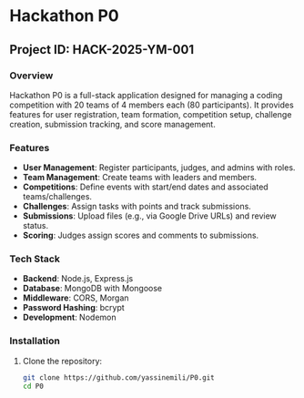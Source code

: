 # Hackathon P0

## Project ID: HACK-2025-YM-001

### Overview
Hackathon P0 is a full-stack application designed for managing a coding competition with 20 teams of 4 members each (80 participants). It provides features for user registration, team formation, competition setup, challenge creation, submission tracking, and score management.

### Features
- **User Management**: Register participants, judges, and admins with roles.
- **Team Management**: Create teams with leaders and members.
- **Competitions**: Define events with start/end dates and associated teams/challenges.
- **Challenges**: Assign tasks with points and track submissions.
- **Submissions**: Upload files (e.g., via Google Drive URLs) and review status.
- **Scoring**: Judges assign scores and comments to submissions.

### Tech Stack
- **Backend**: Node.js, Express.js
- **Database**: MongoDB with Mongoose
- **Middleware**: CORS, Morgan
- **Password Hashing**: bcrypt
- **Development**: Nodemon

### Installation
1. Clone the repository:
   ```bash
   git clone https://github.com/yassinemili/P0.git
   cd P0
